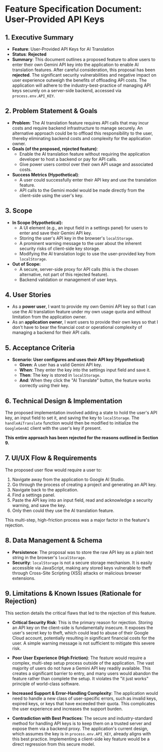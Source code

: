 # Feature Specification Document: User-Provided API Keys

## 1. Executive Summary

-   **Feature**: User-Provided API Keys for AI Translation
-   **Status**: **Rejected**
-   **Summary**: This document outlines a proposed feature to allow users to enter their own Gemini API key into the application to enable AI translation features. After careful consideration, this proposal has been **rejected**. The significant security vulnerabilities and negative impact on user experience outweigh the benefits of offloading API costs. The application will adhere to the industry-best-practice of managing API keys securely on a server-side backend, accessed via `process.env.API_KEY`.

## 2. Problem Statement & Goals

-   **Problem**: The AI translation feature requires API calls that may incur costs and require backend infrastructure to manage securely. An alternative approach could be to offload this responsibility to the user, thereby eliminating backend costs and complexity for the application owner.
-   **Goals (of the proposed, rejected feature)**:
    -   Enable the AI translation feature without requiring the application developer to host a backend or pay for API calls.
    -   Give power users control over their own API usage and associated costs.
-   **Success Metrics (Hypothetical)**:
    -   A user could successfully enter their API key and use the translation feature.
    -   API calls to the Gemini model would be made directly from the client-side using the user's key.

## 3. Scope

-   **In Scope (Hypothetical):**
    -   A UI element (e.g., an input field in a settings panel) for users to enter and save their Gemini API key.
    -   Storing the user's API key in the browser's `localStorage`.
    -   A prominent warning message to the user about the inherent security risks of client-side key storage.
    -   Modifying the AI translation logic to use the user-provided key from `localStorage`.
-   **Out of Scope:**
    -   A secure, server-side proxy for API calls (this is the chosen alternative, not part of this rejected feature).
    -   Backend validation or management of user keys.

## 4. User Stories

-   As a **power user**, I want to provide my own Gemini API key so that I can use the AI translation feature under my own usage quota and without limitation from the application owner.
-   As an **application owner**, I want users to provide their own keys so that I don't have to bear the financial cost or operational complexity of managing a backend for their API calls.

## 5. Acceptance Criteria

-   **Scenario: User configures and uses their API key (Hypothetical)**
    -   **Given**: A user has a valid Gemini API key.
    -   **When**: They enter the key into the settings input field and save it.
    -   **Then**: The key is stored in `localStorage`.
    -   **And**: When they click the "AI Translate" button, the feature works correctly using their key.

## 6. Technical Design & Implementation

The proposed implementation involved adding a state to hold the user's API key, an input field to set it, and saving the key to `localStorage`. The `handleAiTranslate` function would then be modified to initialize the `GoogleGenAI` client with the user's key if present.

**This entire approach has been rejected for the reasons outlined in Section 9.**

## 7. UI/UX Flow & Requirements

The proposed user flow would require a user to:
1.  Navigate away from the application to Google AI Studio.
2.  Go through the process of creating a project and generating an API key.
3.  Navigate back to the application.
4.  Find a settings panel.
5.  Paste the API key into an input field, read and acknowledge a security warning, and save the key.
6.  Only then could they use the AI translation feature.

This multi-step, high-friction process was a major factor in the feature's rejection.

## 8. Data Management & Schema

-   **Persistence**: The proposal was to store the raw API key as a plain text string in the browser's `localStorage`.
-   **Security**: `localStorage` is not a secure storage mechanism. It is easily accessible via JavaScript, making any stored keys vulnerable to theft through Cross-Site Scripting (XSS) attacks or malicious browser extensions.

## 9. Limitations & Known Issues (Rationale for Rejection)

This section details the critical flaws that led to the rejection of this feature.

-   **Critical Security Risk**: This is the primary reason for rejection. Storing an API key on the client-side is fundamentally insecure. It exposes the user's secret key to theft, which could lead to abuse of their Google Cloud account, potentially resulting in significant financial costs for the user. A simple warning message is not sufficient to mitigate this severe risk.

-   **Poor User Experience (High Friction)**: The feature would require a complex, multi-step setup process outside of the application. The vast majority of users do not have a Gemini API key readily available. This creates a significant barrier to entry, and many users would abandon the feature rather than complete the setup. It violates the "it just works" principle of world-class software.

-   **Increased Support & Error-Handling Complexity**: The application would need to handle a new class of user-specific errors, such as invalid keys, expired keys, or keys that have exceeded their quota. This complicates the user experience and increases the support burden.

-   **Contradiction with Best Practices**: The secure and industry-standard method for handling API keys is to keep them on a trusted server and expose them via a backend proxy. The application's current design, which assumes the key is in `process.env.API_KEY`, already aligns with this best practice. Implementing a client-side key feature would be a direct regression from this secure model.
